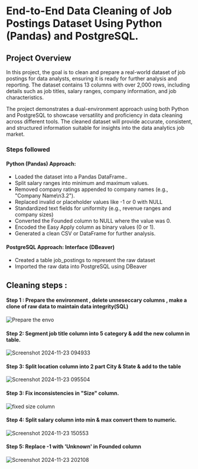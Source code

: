 # End-to-End Data Cleaning of Job Postings Dataset Using Python (Pandas) and PostgreSQL.



## Project Overview

In this project, the goal is to clean and prepare a real-world dataset of job postings for data analysts, ensuring it is ready for further analysis and reporting. The dataset contains 13 columns with over 2,000 rows, including details such as job titles, salary ranges, company information, and job characteristics.

The project demonstrates a dual-environment approach using both Python and PostgreSQL to showcase versatility and proficiency in data cleaning across different tools. The cleaned dataset will provide accurate, consistent, and structured information suitable for insights into the data analytics job market.

### Steps followed 

#### Python (Pandas) Approach:
- Loaded the dataset into a Pandas DataFrame..
- Split salary ranges into minimum and maximum values. 
- Removed company ratings appended to company names (e.g., "Company Name\n3.2").
- Replaced invalid or placeholder values like -1 or 0 with NULL
- Standardized text fields for uniformity (e.g., revenue ranges and company sizes)
- Converted the Founded column to NULL where the value was 0.
- Encoded the Easy Apply column as binary values (0 or 1).
- Generated a clean CSV or DataFrame for further analysis.



#### PostgreSQL Approach: Interface (DBeaver)
- Created a table job_postings to represent the raw dataset
- Imported the raw data into PostgreSQL using DBeaver
## Cleaning steps : 

#### Step 1 : Prepare the environment , delete unneseccary columns , make a clone of raw data to maintain data integrity(SQL)
 

![Prepare the envo](https://github.com/user-attachments/assets/4e4de2b8-813b-4ca4-bbd0-5e2094aab26f)


 #### Step 2: Segment job title column into 5 category & add the new column in table.
![Screenshot 2024-11-23 094933](https://github.com/user-attachments/assets/b45707f3-3090-4fd2-9488-c548999be826)
#### Step 3: Split location column into 2 part City & State & add to the table


![Screenshot 2024-11-23 095504](https://github.com/user-attachments/assets/71c9517f-c593-4e47-a5d2-c64fefb52a35)


#### Step 3: Fix inconsistencies in "Size" column.
![fixed size column](https://github.com/user-attachments/assets/dd7b16f6-75b7-4d57-848f-32f89b18280b)

#### Step 4: Split salary column into min & max convert them to numeric.
![Screenshot 2024-11-23 150553](https://github.com/user-attachments/assets/7786a0c8-d1dc-4225-ac11-aa35b1d7fb78)
#### Step 5: Replace -1 with 'Unknown' in Founded column
![Screenshot 2024-11-23 202108](https://github.com/user-attachments/assets/8e79e3d2-5099-4c6f-9083-bd58cc6a3789)
